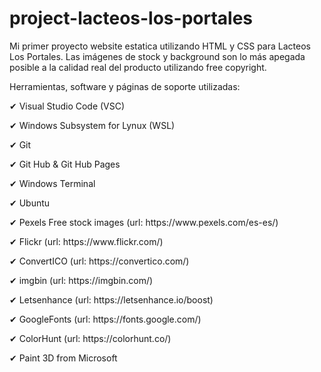 # project-lacteos-los-portales
Mi primer proyecto website estatica utilizando HTML y CSS para Lacteos Los Portales.
Las imágenes de stock y background son lo más apegada posible a la calidad real del producto utilizando free copyright.

<p>Herramientas, software y páginas de soporte utilizadas:</p>
<p>✔ Visual Studio Code (VSC)</p>
<p>✔ Windows Subsystem for Lynux (WSL)</p>
<p> ✔ Git</p>
<p>✔ Git Hub & Git Hub Pages</p> 
<p>✔ Windows Terminal</p>
<p>✔ Ubuntu</p>
<p>✔ Pexels Free stock images (url: https://www.pexels.com/es-es/)</p>
<p> ✔ Flickr (url: https://www.flickr.com/)</p>
<p>✔ ConvertICO (url: https://convertico.com/)</p>
<p>✔ imgbin (url: https://imgbin.com/)</p>
<p>✔ Letsenhance (url: https://letsenhance.io/boost)</p>
<p>✔ GoogleFonts (url: https://fonts.google.com/)</p>
<p>✔ ColorHunt (url: https://colorhunt.co/)</p>
<p>✔ Paint 3D from Microsoft</p>
